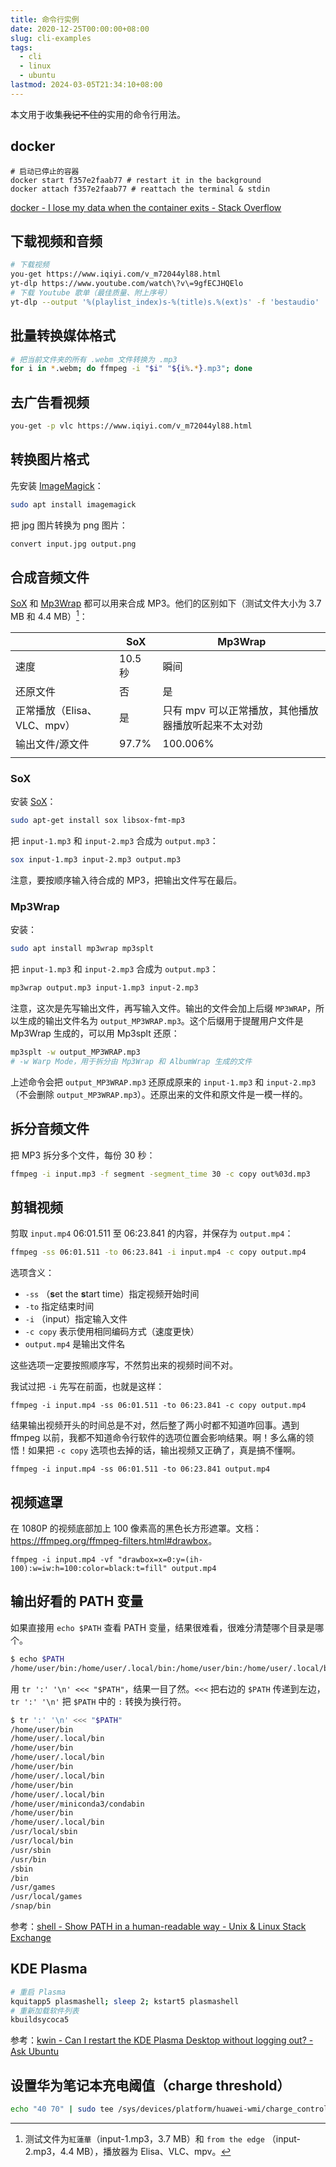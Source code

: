 ```yaml
---
title: 命令行实例
date: 2020-12-25T00:00:00+08:00
slug: cli-examples
tags:
  - cli
  - linux
  - ubuntu
lastmod: 2024-03-05T21:34:10+08:00
---
```


本文用于收集~~我记不住的~~实用的命令行用法。

## docker

```
# 启动已停止的容器
docker start f357e2faab77 # restart it in the background
docker attach f357e2faab77 # reattach the terminal & stdin
```

[docker - I lose my data when the container exits - Stack Overflow](https://stackoverflow.com/questions/19585028/i-lose-my-data-when-the-container-exits/19616598#19616598)

## 下载视频和音频

```bash
# 下载视频
you-get https://www.iqiyi.com/v_m72044yl88.html
yt-dlp https://www.youtube.com/watch\?v\=9gfECJHQElo
# 下载 Youtube 歌单（最佳质量、附上序号）
yt-dlp --output '%(playlist_index)s-%(title)s.%(ext)s' -f 'bestaudio' 'https://www.youtube.com/watch?v=T4SimnaiktU&list=PLfAuqOtSFlrAwfk6j3PlSXhssBXzcXREw'
```

## 批量转换媒体格式

```bash
# 把当前文件夹的所有 .webm 文件转换为 .mp3
for i in *.webm; do ffmpeg -i "$i" "${i%.*}.mp3"; done
```

## 去广告看视频

```bash
you-get -p vlc https://www.iqiyi.com/v_m72044yl88.html
```

## 转换图片格式

先安装 [ImageMagick](https://imagemagick.org/)：

```bash
sudo apt install imagemagick
```

把 jpg 图片转换为 png 图片：

```bash
convert input.jpg output.png
```

## 合成音频文件

[SoX](http://sox.sourceforge.net/) 和 [Mp3Wrap](http://mp3wrap.sourceforge.net/) 都可以用来合成 MP3。他们的区别如下（测试文件大小为 3.7 MB 和 4.4 MB）[^env]：

|                             | SoX                                             | Mp3Wrap                                             |
| --------------------------- | ----------------------------------------------- | --------------------------------------------------- |
| 速度                        | 10.5 秒                                         | 瞬间                                                |
| 还原文件                    | 否                                              | 是                                                  |
| 正常播放（Elisa、VLC、mpv） | 是                                              | 只有 mpv 可以正常播放，其他播放器播放听起来不太对劲 |
| 输出文件/源文件         | 97.7%<!--8,278,912 / (3,899,155 + 4,575,372)--> | 100.006%<!--8,475,040 / (3,899,155 + 4,575,372)-->  |
|                             |                                                 |                                                     |

[^env]: 测试文件为`紅蓮華`（input-1.mp3，3.7 MB）和 `from the edge` （input-2.mp3，4.4 MB），播放器为 Elisa、VLC、mpv。

### SoX

安装 [SoX](http://sox.sourceforge.net/)：

```bash
sudo apt-get install sox libsox-fmt-mp3
```

把 `input-1.mp3` 和 `input-2.mp3` 合成为 `output.mp3`：

```bash
sox input-1.mp3 input-2.mp3 output.mp3
```

注意，要按顺序输入待合成的 MP3，把输出文件写在最后。

### Mp3Wrap

安装：

```bash
sudo apt install mp3wrap mp3splt
```

把 `input-1.mp3` 和 `input-2.mp3` 合成为 `output.mp3`：

```bash
mp3wrap output.mp3 input-1.mp3 input-2.mp3
```

注意，这次是先写输出文件，再写输入文件。输出的文件会加上后缀 `MP3WRAP`，所以生成的输出文件名为 `output_MP3WRAP.mp3`。这个后缀用于提醒用户文件是 Mp3Wrap 生成的，可以用 Mp3splt 还原：

```bash
mp3splt -w output_MP3WRAP.mp3
# -w Warp Mode，用于拆分由 Mp3Wrap 和 AlbumWrap 生成的文件
```

上述命令会把 `output_MP3WRAP.mp3` 还原成原来的 `input-1.mp3` 和 `input-2.mp3`（不会删除 `output_MP3WRAP.mp3`）。还原出来的文件和原文件是一模一样的。

## 拆分音频文件

把 MP3 拆分多个文件，每份 30 秒：

```bash
ffmpeg -i input.mp3 -f segment -segment_time 30 -c copy out%03d.mp3
```

## 剪辑视频

剪取 `input.mp4` 06:01.511 至 06:23.841 的内容，并保存为 `output.mp4`：

```bash
ffmpeg -ss 06:01.511 -to 06:23.841 -i input.mp4 -c copy output.mp4
```

选项含义：

- `-ss` （**s**et the **s**tart time）指定视频开始时间
- `-to` 指定结束时间
- `-i` （input）指定输入文件
- `-c copy` 表示使用相同编码方式（速度更快）
- `output.mp4` 是输出文件名

这些选项一定要按照顺序写，不然剪出来的视频时间不对。

我试过把 `-i` 先写在前面，也就是这样：

```
ffmpeg -i input.mp4 -ss 06:01.511 -to 06:23.841 -c copy output.mp4
```

结果输出视频开头的时间总是不对，然后整了两小时都不知道咋回事。遇到 ffmpeg 以前，我都不知道命令行软件的选项位置会影响结果。啊！多么痛的领悟！如果把 `-c copy` 选项也去掉的话，输出视频又正确了，真是搞不懂啊。

```
ffmpeg -i input.mp4 -ss 06:01.511 -to 06:23.841 output.mp4
```

## 视频遮罩

在 1080P 的视频底部加上 100 像素高的黑色长方形遮罩。文档：<https://ffmpeg.org/ffmpeg-filters.html#drawbox>。

```
ffmpeg -i input.mp4 -vf "drawbox=x=0:y=(ih-100):w=iw:h=100:color=black:t=fill" output.mp4
```

## 输出好看的 PATH 变量

如果直接用 `echo $PATH` 查看 PATH 变量，结果很难看，很难分清楚哪个目录是哪个。

```bash
$ echo $PATH
/home/user/bin:/home/user/.local/bin:/home/user/bin:/home/user/.local/bin:/home/user/bin:/home/user/.local/bin:/home/user/bin:/home/user/.local/bin:/home/user/miniconda3/condabin:/home/user/bin:/home/user/.local/bin:/usr/local/sbin:/usr/local/bin:/usr/sbin:/usr/bin:/sbin:/bin:/usr/games:/usr/local/games:/snap/bin
```

用 `tr ':' '\n' <<< "$PATH"`，结果一目了然。`<<<` 把右边的 `$PATH` 传递到左边，`tr ':' '\n'` 把 `$PATH` 中的 `:` 转换为换行符。

```bash
$ tr ':' '\n' <<< "$PATH"
/home/user/bin
/home/user/.local/bin
/home/user/bin
/home/user/.local/bin
/home/user/bin
/home/user/.local/bin
/home/user/bin
/home/user/.local/bin
/home/user/miniconda3/condabin
/home/user/bin
/home/user/.local/bin
/usr/local/sbin
/usr/local/bin
/usr/sbin
/usr/bin
/sbin
/bin
/usr/games
/usr/local/games
/snap/bin
```

参考：[shell - Show PATH in a human-readable way - Unix & Linux Stack Exchange](https://unix.stackexchange.com/a/80153/447708)
## KDE Plasma

```bash
# 重启 Plasma
kquitapp5 plasmashell; sleep 2; kstart5 plasmashell
# 重新加载软件列表
kbuildsycoca5
```

参考：[kwin - Can I restart the KDE Plasma Desktop without logging out? - Ask Ubuntu](https://askubuntu.com/a/481738/1154635)
## 设置华为笔记本充电阈值（charge threshold）

```bash
echo "40 70" | sudo tee /sys/devices/platform/huawei-wmi/charge_control_thresholds
```
